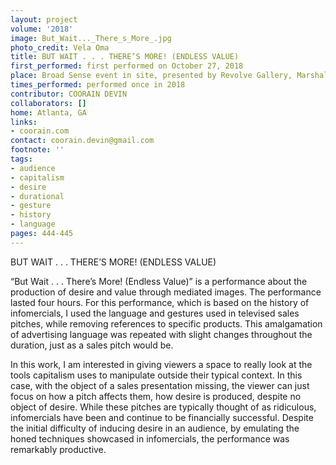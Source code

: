 ```yaml
---
layout: project
volume: '2018'
image: But_Wait..._There_s_More_.jpg
photo_credit: Vela Oma
title: BUT WAIT . . . THERE’S MORE! (ENDLESS VALUE)
first_performed: first performed on October 27, 2018
place: Broad Sense event in site, presented by Revolve Gallery, Marshall, North Carolina
times_performed: performed once in 2018
contributor: COORAIN DEVIN
collaborators: []
home: Atlanta, GA
links:
- coorain.com
contact: coorain.devin@gmail.com
footnote: ''
tags:
- audience
- capitalism
- desire
- durational
- gesture
- history
- language
pages: 444-445
---
```




BUT WAIT . . . THERE’S MORE! (ENDLESS VALUE)

“But Wait . . . There’s More! (Endless Value)” is a performance about the production of desire and value through mediated images. The performance lasted four hours. For this performance, which is based on the history of infomercials, I used the language and gestures used in televised sales pitches, while removing references to specific products. This amalgamation of advertising language was repeated with slight changes throughout the duration, just as a sales pitch would be.

In this work, I am interested in giving viewers a space to really look at the tools capitalism uses to manipulate outside their typical context. In this case, with the object of a sales presentation missing, the viewer can just focus on how a pitch affects them, how desire is produced, despite no object of desire. While these pitches are typically thought of as ridiculous, infomercials have been and continue to be financially successful. Despite the initial difficulty of inducing desire in an audience, by emulating the honed techniques showcased in infomercials, the performance was remarkably productive.
